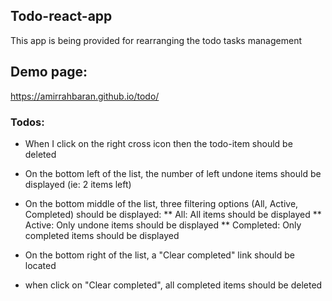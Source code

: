 ## Todo-react-app
This app is being provided for rearranging the todo tasks management

## Demo page:
https://amirrahbaran.github.io/todo/

### Todos:

* When I click on the right cross icon then the todo-item should be deleted

* On the bottom left of the list, the number of left undone items should be displayed (ie: 2 items left)

* On the bottom middle of the list, three filtering options (All, Active, Completed) should be displayed:
  ** All: All items should be displayed
  ** Active: Only undone items should be displayed
  ** Completed: Only completed items should be displayed

* On the bottom right of the list, a "Clear completed" link should be located

* when click on "Clear completed", all completed items should be deleted
